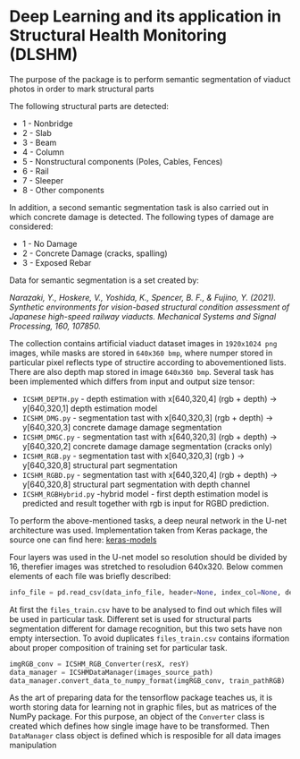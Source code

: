 # Deep Learning and its application in Structural Health Monitoring (DLSHM)

The purpose of the package is to perform semantic segmentation of viaduct photos in order to mark structural parts

The following structural parts are detected:
   + 1 - Nonbridge
   + 2 - Slab
   + 3 - Beam
   + 4 - Column
   + 5 - Nonstructural components (Poles, Cables, Fences)
   + 6 - Rail
   + 7 - Sleeper
   + 8 - Other components

In addition, a second semantic segmentation task is also carried out in which concrete damage is detected. The following types of damage are considered:

+  1 - No Damage
+  2 - Concrete Damage (cracks, spalling)
+  3 - Exposed Rebar

Data for semantic segmentation is a set created by:

<i>Narazaki, Y., Hoskere, V., Yoshida, K., Spencer, B. F., & Fujino, Y. (2021). Synthetic environments for vision-based structural condition assessment of Japanese high-speed railway viaducts. Mechanical Systems and Signal Processing, 160, 107850.</i>

The collection contains artificial viaduct dataset images in <code>1920x1024 png</code> images, while masks are stored in <code>640x360 bmp</code>, where numper stored in particular pixel reflects type of structire according to abovementioned lists. There are also depth map stored in image <code>640x360 bmp</code>. Several task has been implemented which differs from input and output size tensor:

+ <code>ICSHM_DEPTH.py</code> - depth estimation with x[640,320,4] (rgb + depth) -> y[640,320,1] depth estimation model
+ <code>ICSHM_DMG.py</code> - segmentation tast with x[640,320,3] (rgb + depth) -> y[640,320,3] concrete damage damage segmentation
+ <code>ICSHM_DMGC.py</code> - segmentation tast with x[640,320,3] (rgb + depth) -> y[640,320,2] concrete damage damage segmentation (cracks only)
+ <code>ICSHM_RGB.py</code> - segmentation tast with x[640,320,3] (rgb ) -> y[640,320,8] structural part segmentation
+ <code>ICSHM_RGBD.py</code> - segmentation tast with x[640,320,4] (rgb + depth) -> y[640,320,8] structural part segmentation with depth channel 
+ <code>ICSHM_RGBHybrid.py</code> -hybrid model -  first depth estimation model is predicted and result together with rgb is input for RGBD prediction.

To perform the above-mentioned tasks, a deep neural network in the U-net architecture was used. Implementation taken from Keras package, the source one can find here: [keras-models](https://github.com/karolzak/keras-unet/blob/master/keras_unet/models/)

Four layers was used in the U-net model so resolution should be divided by 16, therefier images was stretched to resoludion 640x320. Below commen elements of each file was briefly described:

```Python
info_file = pd.read_csv(data_info_file, header=None, index_col=None, delimiter=',')
```
At first the <code>files_train.csv</code> have to be analysed to find out which files will be used in particular task. Different set is used for structural parts segmentation different for damage recognition, but this two sets have non empty intersection. To avoid duplicates <code>files_train.csv</code> contains iformation about proper composition of training set for particular task.

```Python
imgRGB_conv = ICSHM_RGB_Converter(resX, resY)
data_manager = ICSHMDataManager(images_source_path)
data_manager.convert_data_to_numpy_format(imgRGB_conv, train_pathRGB)
```
As the art of preparing data for the tensorflow package teaches us, it is worth storing data for learning not in graphic files, but as matrices of the NumPy package. For this purpose, an object of the <code>Converter</code> class is created which defines how single image have to be transformed. Then <code>DataManager</code> class object is defined which is resposible for all data images manipulation
